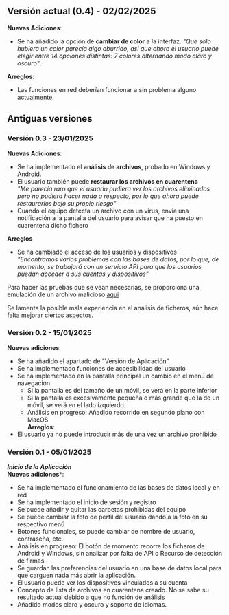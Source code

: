 ## Versión actual (0.4) - 02/02/2025
**Nuevas Adiciones**:
- Se ha añadido la opción de **cambiar de color** a la interfaz. *"Que solo hubiera un color parecía algo aburrido, asi que ahora el usuario puede elegir entre 14 opciones distintas: 7 colores alternando modo claro y oscuro"*.

**Arreglos**:
- Las funciones en red deberían funcionar a sin problema alguno actualmente.

## Antiguas versiones
### Versión 0.3 - 23/01/2025
**Nuevas Adiciones**:
- Se ha implementado el **análisis de archivos**, probado en Windows y Android.
- El usuario también puede **restaurar los archivos en cuarentena**\
*"Me parecía raro que el usuario pudiera ver los archivos eliminados pero no pudiera hacer nada a respecto, por lo que ahora puede restaurarlos bajo su propio riesgo"*
- Cuando el equipo detecta un archivo con un virus, envía una notificación a la pantalla del usuario para avisar que ha puesto en cuarentena dicho fichero

**Arreglos**
- Se ha cambiado el acceso de los usuarios y dispositivos\
*"Encontramos varios problemas con las bases de datos, por lo que, de momento, se trabajará con un servicio API para que los usuarios puedan acceder a sus cuentas y dispositivos"*

Para hacer las pruebas que se vean necesarias, se proporciona una emulación de un archivo malicioso [aquí](google.es)

Se lamenta la posible mala experiencia en el análisis de ficheros, aún hace falta mejorar ciertos aspectos.

### Versión 0.2 - 15/01/2025
**Nuevas adiciones**:
- Se ha añadido el apartado de "Versión de Aplicación"
- Se ha implementado funciones de accesibilidad del usuario
- Se ha implementado en la pantalla principal un cambio en el menú de navegación:
	- Si la pantalla es del tamaño de un móvil, se verá en la parte inferior
	- Si la pantalla es excesivamente pequeña o más grande que la de un móvil, se verá en el lado izquierdo.
	- Análisis en progreso: Añadido recorrido en segundo plano con MacOS\
**Arreglos**:
- El usuario ya no puede introducir más de una vez un archivo prohibido

### Versión 0.1 - 05/01/2025
***Inicio de la Aplicación***\
**Nuevas adiciones***:
- Se ha implementado el funcionamiento de las bases de datos local y en red
- Se ha implementado el inicio de sesión y registro
- Se puede añadir y quitar las carpetas prohibidas del equipo
- Se puede cambiar la foto de perfil del usuario dando a la foto en su respectivo menú
- Botones funcionales, se puede cambiar de nombre de usuario, contraseña, etc.
- Análisis en progreso: El botón de momento recorre los ficheros de Android y Windows, sin analizar por falta de API o Recurso de detección de firmas.
- Se guardan las preferencias del usuario en una base de datos local para que carguen nada más abrir la aplicación.
- El usuario puede ver los dispositivos vinculados a su cuenta
- Concepto de lista de archivos en cuarentena creado. No se sabe su resultado actual debido a que no función de análisis
- Añadido modos claro y oscuro y soporte de idiomas.
